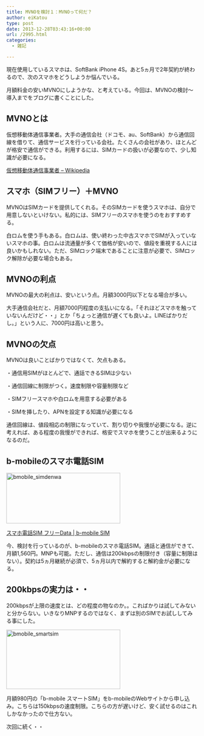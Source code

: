 ```yaml
---
title: MVNOを検討１：MVNOって何だ？
author: eiKatou
type: post
date: 2013-12-28T03:43:16+00:00
url: /2995.html
categories:
  - 雑記

---
```

現在使用しているスマホは、SoftBank iPhone 4S。あと5ヵ月で2年契約が終わるので、次のスマホをどうしようか悩んでいる。

月額料金の安いMVNOにしようかな、と考えている。今回は、MVNOの検討〜導入までをブログに書くことにした。

## MVNOとは

仮想移動体通信事業者。大手の通信会社（ドコモ、au、SoftBank）から通信回線を借りて、通信サービスを行っている会社。たくさんの会社があり、ほとんどが格安で通信ができる。利用するには、SIMカードの扱いが必要なので、少し知識が必要になる。

[仮想移動体通信事業者 &#8211; Wikipedia][1]

<!--more-->

## スマホ（SIMフリー）＋MVNO

MVNOはSIMカードを提供してくれる。そのSIMカードを使うスマホは、自分で用意しないといけない。私的には、SIMフリーのスマホを使うのをおすすめする。

白ロムを使う手もある。白ロムは、使い終わった中古スマホでSIMが入っていないスマホの事。白ロムは流通量が多くて価格が安いので、値段を重視する人には良いかもしれない。ただ、SIMロック端末であることに注意が必要で、SIMロック解除が必要な場合もある。

## MVNOの利点

MVNOの最大の利点は、安いという点。月額3000円以下となる場合が多い。
  
大手通信会社だと、月額7000円程度の支払いになる。「それほどスマホを触っていないんだけど・・」とか「ちょっと通信が遅くても良いよ。LINEばかりだし。」という人に、7000円は高いと思う。 

## MVNOの欠点

MVNOは良いことばかりではなくて、欠点もある。
  
・通信用SIMがほとんどで、通話できるSIMは少ない
  
・通信回線に制限がつく。速度制限や容量制限など
  
・SIMフリースマホや白ロムを用意する必要がある
  
・SIMを挿したり、APNを設定する知識が必要になる 

通信回線は、値段相応の制限になっていて、割り切りや我慢が必要になる。逆に考えれば、ある程度の我慢ができれば、格安でスマホを使うことが出来るようになるのだ。

## b-mobileのスマホ電話SIM

[<img src="http://eikatou.net/blog/wp-content/uploads/2013/12/main_FDtop-300x133.jpg" alt="bmobile_simdenwa" width="300" height="133" class="alignnone size-medium wp-image-2999" />][2]
  
[スマホ電話SIM フリーData | b-mobile SIM][2] 

今、検討を行っているのが、b-mobileのスマホ電話SIM。通話と通信ができて、月額1,560円。MNPも可能。ただし、通信は200kbpsの制限付き（容量に制限はない）。契約は5ヵ月継続が必須で、5ヵ月以内で解約すると解約金が必要になる。

## 200kbpsの実力は・・

200kbpsが上限の速度とは、どの程度の物なのか。。こればかりは試してみないと分からない。いきなりMNPするのではなく、まずは別のSIMでお試ししてみる事にした。

[<img src="http://eikatou.net/blog/wp-content/uploads/2013/12/cnt_bg_main3-300x156.png" alt="bmobile_smartsim" width="300" height="156" class="alignnone size-medium wp-image-3006" srcset="/uploads/2013/12/cnt_bg_main3-300x156.png 300w, /uploads/2013/12/cnt_bg_main3.png 960w" sizes="(max-width: 300px) 100vw, 300px" />][3]
  
月額980円の「b-mobile スマートSIM」をb-mobileのWebサイトから申し込み。こちらは150kbpsの速度制限。こちらの方が遅いけど、安く試せるのはこれしかなかったので仕方ない。

次回に続く・・

 [1]: http://ja.wikipedia.org/wiki/%E4%BB%AE%E6%83%B3%E7%A7%BB%E5%8B%95%E4%BD%93%E9%80%9A%E4%BF%A1%E4%BA%8B%E6%A5%AD%E8%80%85
 [2]: http://www.bmobile.ne.jp/fd/index.html
 [3]: http://eikatou.net/blog/wp-content/uploads/2013/12/cnt_bg_main3.png
